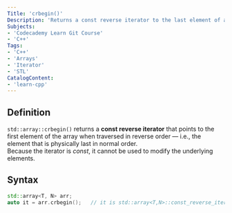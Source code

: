 ```yaml
---
Title: 'crbegin()'
Description: 'Returns a const reverse iterator to the last element of a `std::array`.'
Subjects:
- 'Codecademy Learn Git Course'
- 'C++'
Tags: 
- 'C++'
- 'Arrays'
- 'Iterator'
- 'STL'
CatalogContent:
- 'learn-cpp'
---
```


## Definition  
`std::array::crbegin()` returns a **const reverse iterator** that points to the first element of the array when traversed in reverse order — i.e., the element that is physically last in normal order.  
Because the iterator is *const*, it cannot be used to modify the underlying elements.

## Syntax
```cpp
std::array<T, N> arr;
auto it = arr.crbegin();   // it is std::array<T,N>::const_reverse_iterator
